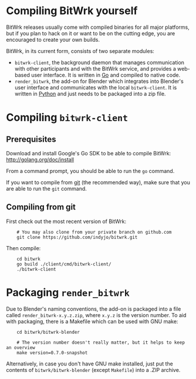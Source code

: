 Compiling BitWrk yourself
=========================

BitWrk releases usually come with compiled binaries for all major platforms,
but if you plan to hack on it or want to be on the cutting edge, you are encouraged to create your own builds.

BitWrk, in its current form, consists of two separate modules:
 - `bitwrk-client`, the background daemon that manages communication with other participants and with the BitWrk service, and provides a web-based user interface. It is written in [Go](http://golang.org) and compiled to native code.
 - `render_bitwrk`, the add-on for Blender which integrates into Blender's user interface and communicates with the local `bitwrk-client`. It is written in [Python](http://python.org) and just needs to be packaged into a zip file.

Compiling `bitwrk-client`
=========================

Prerequisites
-------------

Download and install Google's Go SDK to be able to compile BitWrk:
    http://golang.org/doc/install

From a command prompt, you should be able to run the `go` command.

If you want to compile from [git](https://git-scm.com/) (the recommended way), make sure that you are able to run the `git` command.

Compiling from git
-------------------

First check out the most recent version of BitWrk:

        # You may also clone from your private branch on github.com
        git clone https://github.com/indyjo/bitwrk.git
        
Then compile:

        cd bitwrk
        go build ./client/cmd/bitwrk-client/
        ./bitwrk-client

Packaging `render_bitwrk`
=========================

Due to Blender's naming conventions, the add-on is packaged into a file called `render_bitwrk-x.y.z.zip`, where `x.y.z` is the version number. To aid with packaging, there is a Makefile which can be used with GNU make:

        cd bitwrk/bitwrk-blender
        
        # The version number doesn't really matter, but it helps to keep an overview
        make version=0.7.0-snapshot
        
Alternatively, in case you don't have GNU make installed, just put the contents of `bitwrk/bitwrk-blender` (except `Makefile`) into a .ZIP archive.
